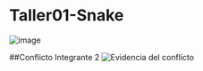# Taller01-Snake

![image](https://github.com/user-attachments/assets/5f7d1751-3303-4489-8f45-08f236b4f87a)

##Conflicto Integrante 2
![Evidencia del conflicto](https://github.com/user-attachments/assets/8c21218e-02c5-463d-a112-4bad9384464b)   

